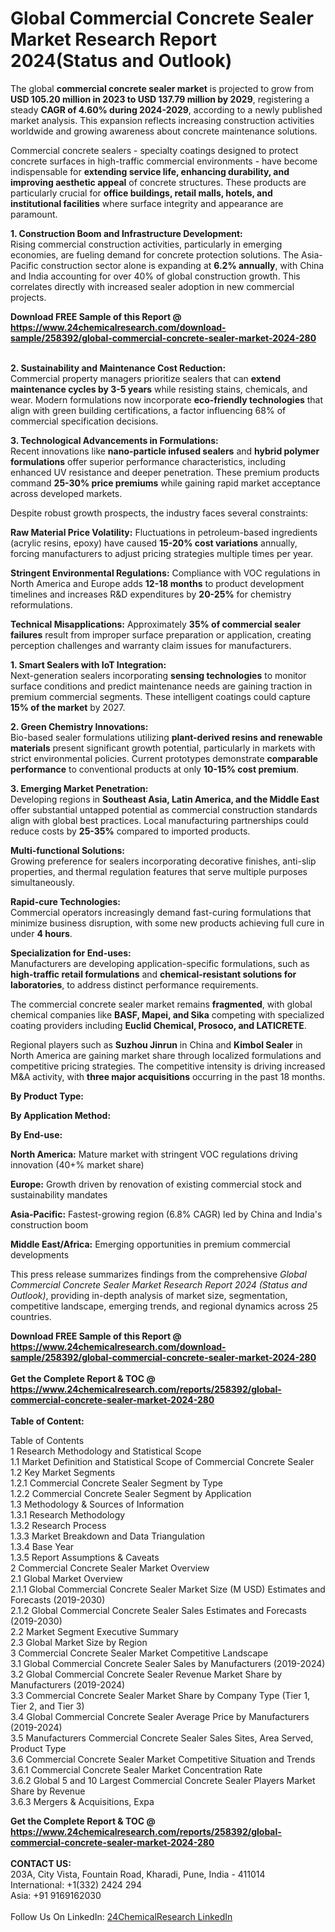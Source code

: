 <h1>Global Commercial Concrete Sealer Market Research Report 2024(Status and Outlook)</h1><p>The global <strong>commercial concrete sealer market</strong> is projected to grow from <strong>USD 105.20 million in 2023 to USD 137.79 million by 2029</strong>, registering a steady <strong>CAGR of 4.60% during 2024-2029</strong>, according to a newly published market analysis. This expansion reflects increasing construction activities worldwide and growing awareness about concrete maintenance solutions.</p><p>Commercial concrete sealers - specialty coatings designed to protect concrete surfaces in high-traffic commercial environments - have become indispensable for <strong>extending service life, enhancing durability, and improving aesthetic appeal</strong> of concrete structures. These products are particularly crucial for <strong>office buildings, retail malls, hotels, and institutional facilities</strong> where surface integrity and appearance are paramount.</p><p><strong>1. Construction Boom and Infrastructure Development:</strong><br>
Rising commercial construction activities, particularly in emerging economies, are fueling demand for concrete protection solutions. The Asia-Pacific construction sector alone is expanding at <strong>6.2% annually</strong>, with China and India accounting for over 40% of global construction growth. This correlates directly with increased sealer adoption in new commercial projects.</p><div><b>Download FREE Sample of this Report @ 
            <a href="https://www.24chemicalresearch.com/download-sample/258392/global-commercial-concrete-sealer-market-2024-280">
            https://www.24chemicalresearch.com/download-sample/258392/global-commercial-concrete-sealer-market-2024-280</a></b></div><br><p><strong>2. Sustainability and Maintenance Cost Reduction:</strong><br>
Commercial property managers prioritize sealers that can <strong>extend maintenance cycles by 3-5 years</strong> while resisting stains, chemicals, and wear. Modern formulations now incorporate <strong>eco-friendly technologies</strong> that align with green building certifications, a factor influencing 68% of commercial specification decisions.</p><p><strong>3. Technological Advancements in Formulations:</strong><br>
Recent innovations like <strong>nano-particle infused sealers</strong> and <strong>hybrid polymer formulations</strong> offer superior performance characteristics, including enhanced UV resistance and deeper penetration. These premium products command <strong>25-30% price premiums</strong> while gaining rapid market acceptance across developed markets.</p><p>Despite robust growth prospects, the industry faces several constraints:</p><p><strong>Raw Material Price Volatility:</strong> Fluctuations in petroleum-based ingredients (acrylic resins, epoxy) have caused <strong>15-20% cost variations</strong> annually, forcing manufacturers to adjust pricing strategies multiple times per year.</p><p><strong>Stringent Environmental Regulations:</strong> Compliance with VOC regulations in North America and Europe adds <strong>12-18 months</strong> to product development timelines and increases R&amp;D expenditures by <strong>20-25%</strong> for chemistry reformulations.</p><p><strong>Technical Misapplications:</strong> Approximately <strong>35% of commercial sealer failures</strong> result from improper surface preparation or application, creating perception challenges and warranty claim issues for manufacturers.</p><p><strong>1. Smart Sealers with IoT Integration:</strong><br>
Next-generation sealers incorporating <strong>sensing technologies</strong> to monitor surface conditions and predict maintenance needs are gaining traction in premium commercial segments. These intelligent coatings could capture <strong>15% of the market</strong> by 2027.</p><p><strong>2. Green Chemistry Innovations:</strong><br>
Bio-based sealer formulations utilizing <strong>plant-derived resins and renewable materials</strong> present significant growth potential, particularly in markets with strict environmental policies. Current prototypes demonstrate <strong>comparable performance</strong> to conventional products at only <strong>10-15% cost premium</strong>.</p><p><strong>3. Emerging Market Penetration:</strong><br>
Developing regions in <strong>Southeast Asia, Latin America, and the Middle East</strong> offer substantial untapped potential as commercial construction standards align with global best practices. Local manufacturing partnerships could reduce costs by <strong>25-35%</strong> compared to imported products.</p><p><strong>Multi-functional Solutions:</strong> <br>
	Growing preference for sealers incorporating decorative finishes, anti-slip properties, and thermal regulation features that serve multiple purposes simultaneously.</p><p><strong>Rapid-cure Technologies:</strong><br>
	Commercial operators increasingly demand fast-curing formulations that minimize business disruption, with some new products achieving full cure in under <strong>4 hours</strong>.</p><p><strong>Specialization for End-uses:</strong><br>
	Manufacturers are developing application-specific formulations, such as <strong>high-traffic retail formulations</strong> and <strong>chemical-resistant solutions for laboratories</strong>, to address distinct performance requirements.</p><p>The commercial concrete sealer market remains <strong>fragmented</strong>, with global chemical companies like <strong>BASF, Mapei, and Sika</strong> competing with specialized coating providers including <strong>Euclid Chemical, Prosoco, and LATICRETE</strong>.</p><p>Regional players such as <strong>Suzhou Jinrun</strong> in China and <strong>Kimbol Sealer</strong> in North America are gaining market share through localized formulations and competitive pricing strategies. The competitive intensity is driving increased M&amp;A activity, with <strong>three major acquisitions</strong> occurring in the past 18 months.</p><p><strong>By Product Type:</strong></p><p><strong>By Application Method:</strong></p><p><strong>By End-use:</strong></p><p><strong>North America:</strong> Mature market with stringent VOC regulations driving innovation (40+% market share)</p><p><strong>Europe:</strong> Growth driven by renovation of existing commercial stock and sustainability mandates</p><p><strong>Asia-Pacific:</strong> Fastest-growing region (6.8% CAGR) led by China and India's construction boom</p><p><strong>Middle East/Africa:</strong> Emerging opportunities in premium commercial developments</p><p>This press release summarizes findings from the comprehensive <em>Global Commercial Concrete Sealer Market Research Report 2024 (Status and Outlook)</em>, providing in-depth analysis of market size, segmentation, competitive landscape, emerging trends, and regional dynamics across 25 countries.</p><div><b>Download FREE Sample of this Report @ 
            <a href="https://www.24chemicalresearch.com/download-sample/258392/global-commercial-concrete-sealer-market-2024-280">
            https://www.24chemicalresearch.com/download-sample/258392/global-commercial-concrete-sealer-market-2024-280</a></b></div><br><div><b>Get the Complete Report & TOC @ 
            <a href="https://www.24chemicalresearch.com/reports/258392/global-commercial-concrete-sealer-market-2024-280">
            https://www.24chemicalresearch.com/reports/258392/global-commercial-concrete-sealer-market-2024-280</a></b></div><br>
            <b>Table of Content:</b><p>Table of Contents<br />
1 Research Methodology and Statistical Scope<br />
1.1 Market Definition and Statistical Scope of Commercial Concrete Sealer<br />
1.2 Key Market Segments<br />
1.2.1 Commercial Concrete Sealer Segment by Type<br />
1.2.2 Commercial Concrete Sealer Segment by Application<br />
1.3 Methodology & Sources of Information<br />
1.3.1 Research Methodology<br />
1.3.2 Research Process<br />
1.3.3 Market Breakdown and Data Triangulation<br />
1.3.4 Base Year<br />
1.3.5 Report Assumptions & Caveats<br />
2 Commercial Concrete Sealer Market Overview<br />
2.1 Global Market Overview<br />
2.1.1 Global Commercial Concrete Sealer Market Size (M USD) Estimates and Forecasts (2019-2030)<br />
2.1.2 Global Commercial Concrete Sealer Sales Estimates and Forecasts (2019-2030)<br />
2.2 Market Segment Executive Summary<br />
2.3 Global Market Size by Region<br />
3 Commercial Concrete Sealer Market Competitive Landscape<br />
3.1 Global Commercial Concrete Sealer Sales by Manufacturers (2019-2024)<br />
3.2 Global Commercial Concrete Sealer Revenue Market Share by Manufacturers (2019-2024)<br />
3.3 Commercial Concrete Sealer Market Share by Company Type (Tier 1, Tier 2, and Tier 3)<br />
3.4 Global Commercial Concrete Sealer Average Price by Manufacturers (2019-2024)<br />
3.5 Manufacturers Commercial Concrete Sealer Sales Sites, Area Served, Product Type<br />
3.6 Commercial Concrete Sealer Market Competitive Situation and Trends<br />
3.6.1 Commercial Concrete Sealer Market Concentration Rate<br />
3.6.2 Global 5 and 10 Largest Commercial Concrete Sealer Players Market Share by Revenue<br />
3.6.3 Mergers & Acquisitions, Expa</p><div><b>Get the Complete Report & TOC @ 
            <a href="https://www.24chemicalresearch.com/reports/258392/global-commercial-concrete-sealer-market-2024-280">
            https://www.24chemicalresearch.com/reports/258392/global-commercial-concrete-sealer-market-2024-280</a></b></div><br><b>CONTACT US:</b><br>
            203A, City Vista, Fountain Road, Kharadi, Pune, India - 411014<br>
            International: +1(332) 2424 294<br>
            Asia: +91 9169162030 <br><br>
            Follow Us On LinkedIn: <a href="https://www.linkedin.com/company/24chemicalresearch/">24ChemicalResearch LinkedIn</a>